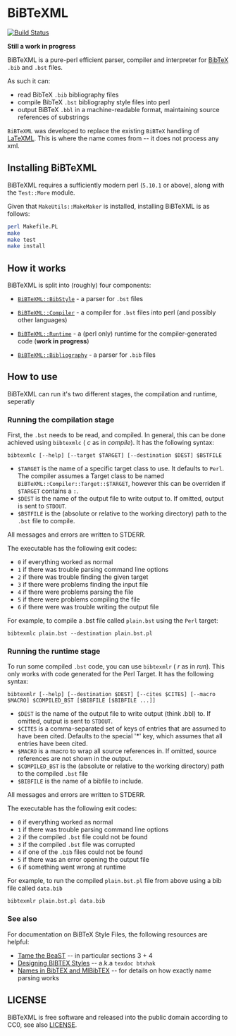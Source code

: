 # BiBTeXML

[![Build Status](https://travis-ci.com/tkw1536/BibTeXML.svg?branch=master)](https://travis-ci.com/tkw1536/BibTeXML)

__Still a work in progress__

BiBTeXML is a pure-perl efficient parser, compiler and interpreter for [BibTeX](http://www.bibtex.org) `.bib` and `.bst` files. 

As such it can:
* read BibTeX `.bib` bibliography files
* compile BibTeX `.bst` bibliography style files into perl
* output BiBTeX `.bbl` in a machine-readable format, maintaining source references of substrings


`BiBTeXML` was developed to replace the existing `BiBTeX` handling of [LaTeXML](https://dlmf.nist.gov/LaTeXML/). 
This is where the name comes from -- it does not process any xml.

## Installing BiBTeXML

BiBTeXML requires a sufficiently modern perl (`5.10.1` or above), along with the `Test::More` module. 

Given that `MakeUtils::MakeMaker` is installed, installing BiBTeXML is as follows:

```bash
perl Makefile.PL
make
make test
make install
```

## How it works

BiBTeXML is split into (roughly) four components:

* [`BiBTeXML::BibStyle`](lib/BiBTeXML/BibStyle/) - a parser for `.bst` files
* [`BiBTeXML::Compiler`](lib/BiBTeXML/Compiler/) - a compiler for `.bst` files into perl (and possibly other languages)

* [`BiBTeXML::Runtime`](lib/BiBTeXML/Runtime/) - a (perl only) runtime for the compiler-generated code (__work in progress__)
* [`BiBTeXML::Bibliography`](lib/BiBTeXML/Bibliography/) - a parser for `.bib` files

## How to use

BiBTeXML can run it's two different stages, the compilation and runtime, seperatly


### Running the compilation stage

First, the `.bst` needs to be read, and compiled. 
In general, this can be done achieved using `bibtexmlc` ( *c* as in *compile*). 
It has the following syntax:

```
bibtexmlc [--help] [--target $TARGET] [--destination $DEST] $BSTFILE 
```

- `$TARGET` is the name of a specific target class to use. It defaults to `Perl`. The compiler assumes a Target class to be named `BiBTeXML::Compiler::Target::$TARGET`, however this can be overriden if `$TARGET` contains a `:`. 
- `$DEST` is the name of the output file to write output to. If omitted, output is sent to `STDOUT`. 
- `$BSTFILE` is the (absolute or relative to the working directory) path to the `.bst` file to compile. 

All messages and errors are written to STDERR. 

The executable has the following exit codes:
- `0` if everything worked as normal
- `1` if there was trouble parsing command line options
- `2` if there was trouble finding the given target
- `3` if there were problems finding the input file
- `4` if there were problems parsing the file
- `5` if there were problems compiling the file
- `6` if there were was trouble writing the output file 


For example, to compile a .bst file called `plain.bst` using the `Perl` target:

```
bibtexmlc plain.bst --destination plain.bst.pl
```


### Running the runtime stage

To run some compiled `.bst` code, you can use `bibtexmlr` ( *r* as in *run*). 
This only works with code generated for the Perl Target. 
It has the following syntax:

```
bibtexmlr [--help] [--destination $DEST] [--cites $CITES] [--macro $MACRO] $COMPILED_BST [$BIBFILE [$BIBFILE ...]]
```

- `$DEST` is the name of the output file to write output (think .bbl) to. If omitted, output is sent to `STDOUT`. 
- `$CITES` is a comma-separated set of keys of entries that are assumed to have been cited. Defaults to the special '*' key, which assumes that all entries have been cited. 
- `$MACRO` is a macro to wrap all source references in. If omitted, source references are not shown in the output. 
- `$COMPILED_BST` is the (absolute or relative to the working directory) path to the compiled `.bst` file
- `$BIBFILE` is the name of a bibfile to include. 

All messages and errors are written to STDERR. 

The executable has the following exit codes:
- `0` if everything worked as normal
- `1` if there was trouble parsing command line options
- `2` if the compiled `.bst` file could not be found
- `3` if the compiled `.bst` file was corrupted
- `4` if one of the `.bib` files could not be found
- `5` if there was an error opening the output file
- `6` if something went wrong at runtime

For example, to run the compiled `plain.bst.pl` file from above using a bib file called `data.bib`

```
bibtexmlr plain.bst.pl data.bib
```

### See also

For documentation on BiBTeX Style Files, the following resources are helpful:

* [Tame the BeaST](http://mirrors.ctan.org/info/bibtex/tamethebeast/ttb_en.pdf) -- in particular sections 3 + 4
* [Designing BIBTEX Styles](http://mirrors.ctan.org/biblio/bibtex/base/btxhak.pdf) -- a.k.a `texdoc btxhak`
* [Names in BibTEX and MlBibTEX](https://www.tug.org/TUGboat/tb27-2/tb87hufflen.pdf) -- for details on how exactly name parsing works

## LICENSE

BiBTeXML is free software and released into the public domain according to CC0, see also [LICENSE](LICENSE). 